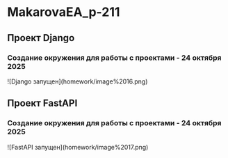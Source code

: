 <h1>MakarovaEA_p-211</h1>

<h2>Проект Django</h2>
<h3>Создание окружения для работы с проектами - 24 октября 2025</h3>
![Django запущен](homework/image%2016.png)


<h2>Проект FastAPI</h2>
<h3>Создание окружения для работы с проектами - 24 октября 2025</h3>
![FastAPI запущен](homework/image%2017.png)
